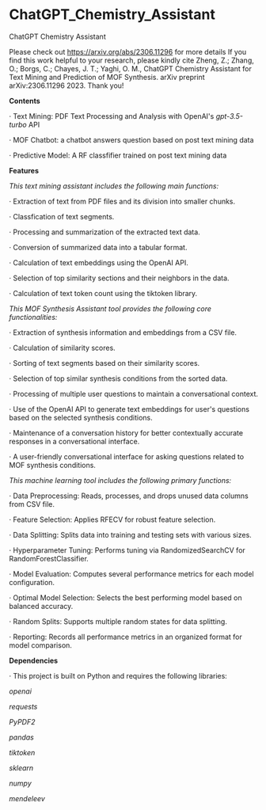 # ChatGPT_Chemistry_Assistant
ChatGPT Chemistry Assistant

Please check out https://arxiv.org/abs/2306.11296 for more details
If you find this work helpful to your research, please kindly cite Zheng, Z.;  Zhang, O.;  Borgs, C.;  Chayes, J. T.; Yaghi, O. M., ChatGPT Chemistry Assistant for Text Mining and Prediction of MOF Synthesis. arXiv preprint arXiv:2306.11296 2023. Thank you!

**Contents** 

· Text Mining: PDF Text Processing and Analysis with OpenAI's _gpt-3.5-turbo_ API

· MOF Chatbot: a chatbot answers question based on post text mining data

· Predictive Model: A RF classfifier trained on post text mining data



**Features**

_This text mining assistant includes the following main functions:_

· Extraction of text from PDF files and its division into smaller chunks.

· Classfication of text segments.

· Processing and summarization of the extracted text data.

· Conversion of summarized data into a tabular format.

· Calculation of text embeddings using the OpenAI API.

· Selection of top similarity sections and their neighbors in the data.

· Calculation of text token count using the tiktoken library.





_This MOF Synthesis Assistant tool provides the following core functionalities:_

· Extraction of synthesis information and embeddings from a CSV file.

· Calculation of similarity scores.

· Sorting of text segments based on their similarity scores.

· Selection of top similar synthesis conditions from the sorted data.

· Processing of multiple user questions to maintain a conversational context.

· Use of the OpenAI API to generate text embeddings for user's questions based on the selected synthesis conditions.

· Maintenance of a conversation history for better contextually accurate responses in a conversational interface.

· A user-friendly conversational interface for asking questions related to MOF synthesis conditions.

_This machine learning tool includes the following primary functions:_

· Data Preprocessing: Reads, processes, and drops unused data columns from CSV file.

· Feature Selection: Applies RFECV for robust feature selection.

· Data Splitting: Splits data into training and testing sets with various sizes.

· Hyperparameter Tuning: Performs tuning via RandomizedSearchCV for RandomForestClassifier.

· Model Evaluation: Computes several performance metrics for each model configuration.

· Optimal Model Selection: Selects the best performing model based on balanced accuracy.

· Random Splits: Supports multiple random states for data splitting.

· Reporting: Records all performance metrics in an organized format for model comparison.


**Dependencies**

· This project is built on Python and requires the following libraries:


_openai_

_requests_

_PyPDF2_

_pandas_

_tiktoken_


_sklearn_

_numpy_

_mendeleev_




